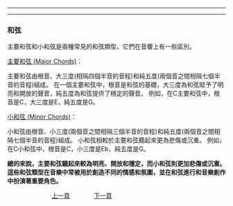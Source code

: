 ﻿---

---
<h3>和弦</h3>
主要和弦和小和弦是兩種常見的和弦類型，它們在音響上有一些區別。

[主要和弦 (Major Chords)](MainCords)：

主要和弦由根音、大三度(相隔四個半音的音程)和純五度(兩個音之間相隔七個半音的音程)組成。
在一個主要和弦中，根音是和弦的基礎，大三度為和弦賦予了明亮和開放的聲音，純五度為和弦提供了穩定的聲音。
例如，在C主要和弦中，根音是C，大三度是E，純五度是G。

[小和弦 (Minor Chords)](MinorCords)：

小和弦由根音、小三度(兩個音之間相隔三個半音的音程)和純五度(兩個音之間相隔七個半音的音程)組成。
小和弦相較於主要和弦聽起來更為悲傷或沉重。
例如，在C小和弦中，根音是C，小三度是Eb，純五度是G。

**總的來說，主要和弦聽起來較為明亮、開放和穩定，而小和弦則更加悲傷或沉重。這些和弦類型在音樂中常被用於創造不同的情感和氛圍，並在和弦進行和音樂創作中扮演著重要角色。**

&nbsp;&nbsp;&nbsp;&nbsp;&nbsp;&nbsp;&nbsp;&nbsp;&nbsp;&nbsp;&nbsp;&nbsp;
&nbsp;&nbsp;&nbsp;&nbsp;&nbsp;&nbsp;&nbsp;&nbsp;&nbsp;&nbsp;&nbsp;&nbsp;
[上一頁](Practice07)
&nbsp;&nbsp;&nbsp;&nbsp;&nbsp;&nbsp;&nbsp;&nbsp;&nbsp;&nbsp;&nbsp;&nbsp;
[下一頁](MainCords)



